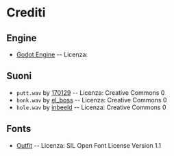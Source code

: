# Crediti

## Engine

- [Godot Engine](https://godotengine.org/) -- Licenza: 

## Suoni

- `putt.wav` by [170129](https://freesound.org/s/408260/) -- Licenza: Creative Commons 0
- `bonk.wav` by [el_boss](https://freesound.org/s/628636/) -- Licenza: Creative Commons 0
- `hole.wav` by [inbeeld](https://freesound.org/s/21878/) -- Licenza: Creative Commons 0

## Fonts

- [Outfit](https://github.com/Outfitio/Outfit-Fonts) -- Licenza: SIL Open Font License Version 1.1
